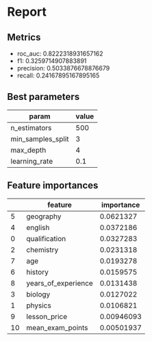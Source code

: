 # Report

## Metrics

* roc_auc: 0.8222318931657162
* f1: 0.3259714907883891
* precision: 0.5033876678876679
* recall: 0.24167895167895165

## Best parameters

| param             |   value |
|-------------------|---------|
| n_estimators      |   500   |
| min_samples_split |     3   |
| max_depth         |     4   |
| learning_rate     |     0.1 |

## Feature importances

|    | feature             |   importance |
|----|---------------------|--------------|
|  5 | geography           |   0.0621327  |
|  4 | english             |   0.0372186  |
|  0 | qualification       |   0.0327283  |
|  2 | chemistry           |   0.0231318  |
|  7 | age                 |   0.0193278  |
|  6 | history             |   0.0159575  |
|  8 | years_of_experience |   0.0131438  |
|  3 | biology             |   0.0127022  |
|  1 | physics             |   0.0106821  |
|  9 | lesson_price        |   0.00946093 |
| 10 | mean_exam_points    |   0.00501937 |
